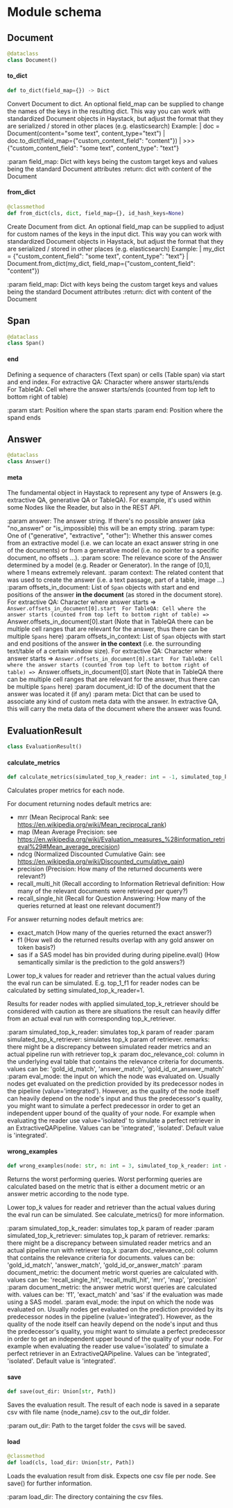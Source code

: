 <a id="schema"></a>

# Module schema

<a id="schema.Document"></a>

## Document

```python
@dataclass
class Document()
```

<a id="schema.Document.to_dict"></a>

#### to\_dict

```python
def to_dict(field_map={}) -> Dict
```

Convert Document to dict. An optional field_map can be supplied to change the names of the keys in the
resulting dict. This way you can work with standardized Document objects in Haystack, but adjust the format that
they are serialized / stored in other places (e.g. elasticsearch)
Example:
| doc = Document(content="some text", content_type="text")
| doc.to_dict(field_map={"custom_content_field": "content"})
| >>> {"custom_content_field": "some text", content_type": "text"}

:param field_map: Dict with keys being the custom target keys and values being the standard Document attributes
:return: dict with content of the Document

<a id="schema.Document.from_dict"></a>

#### from\_dict

```python
@classmethod
def from_dict(cls, dict, field_map={}, id_hash_keys=None)
```

Create Document from dict. An optional field_map can be supplied to adjust for custom names of the keys in the
input dict. This way you can work with standardized Document objects in Haystack, but adjust the format that
they are serialized / stored in other places (e.g. elasticsearch)
Example:
| my_dict = {"custom_content_field": "some text", content_type": "text"}
| Document.from_dict(my_dict, field_map={"custom_content_field": "content"})

:param field_map: Dict with keys being the custom target keys and values being the standard Document attributes
:return: dict with content of the Document

<a id="schema.Span"></a>

## Span

```python
@dataclass
class Span()
```

<a id="schema.Span.end"></a>

#### end

Defining a sequence of characters (Text span) or cells (Table span) via start and end index. 
For extractive QA: Character where answer starts/ends  
For TableQA: Cell where the answer starts/ends (counted from top left to bottom right of table)

:param start: Position where the span starts
:param end:  Position where the spand ends

<a id="schema.Answer"></a>

## Answer

```python
@dataclass
class Answer()
```

<a id="schema.Answer.meta"></a>

#### meta

The fundamental object in Haystack to represent any type of Answers (e.g. extractive QA, generative QA or TableQA).
For example, it's used within some Nodes like the Reader, but also in the REST API.

:param answer: The answer string. If there's no possible answer (aka "no_answer" or "is_impossible) this will be an empty string.
:param type: One of ("generative", "extractive", "other"): Whether this answer comes from an extractive model 
             (i.e. we can locate an exact answer string in one of the documents) or from a generative model 
             (i.e. no pointer to a specific document, no offsets ...). 
:param score: The relevance score of the Answer determined by a model (e.g. Reader or Generator).
              In the range of [0,1], where 1 means extremely relevant.
:param context: The related content that was used to create the answer (i.e. a text passage, part of a table, image ...)
:param offsets_in_document: List of `Span` objects with start and end positions of the answer **in the
                            document** (as stored in the document store).
                            For extractive QA: Character where answer starts => `Answer.offsets_in_document[0].start 
                            For TableQA: Cell where the answer starts (counted from top left to bottom right of table) => `Answer.offsets_in_document[0].start
                            (Note that in TableQA there can be multiple cell ranges that are relevant for the answer, thus there can be multiple `Spans` here) 
:param offsets_in_context: List of `Span` objects with start and end positions of the answer **in the
                            context** (i.e. the surrounding text/table of a certain window size).
                            For extractive QA: Character where answer starts => `Answer.offsets_in_document[0].start 
                            For TableQA: Cell where the answer starts (counted from top left to bottom right of table) => `Answer.offsets_in_document[0].start
                            (Note that in TableQA there can be multiple cell ranges that are relevant for the answer, thus there can be multiple `Spans` here) 
:param document_id: ID of the document that the answer was located it (if any)
:param meta: Dict that can be used to associate any kind of custom meta data with the answer. 
             In extractive QA, this will carry the meta data of the document where the answer was found.

<a id="schema.EvaluationResult"></a>

## EvaluationResult

```python
class EvaluationResult()
```

<a id="schema.EvaluationResult.calculate_metrics"></a>

#### calculate\_metrics

```python
def calculate_metrics(simulated_top_k_reader: int = -1, simulated_top_k_retriever: int = -1, doc_relevance_col: str = "gold_id_match", eval_mode: str = "integrated") -> Dict[str, Dict[str, float]]
```

Calculates proper metrics for each node.

For document returning nodes default metrics are: 
- mrr (Mean Reciprocal Rank: see https://en.wikipedia.org/wiki/Mean_reciprocal_rank)
- map (Mean Average Precision: see https://en.wikipedia.org/wiki/Evaluation_measures_%28information_retrieval%29#Mean_average_precision)
- ndcg (Normalized Discounted Cumulative Gain: see https://en.wikipedia.org/wiki/Discounted_cumulative_gain)
- precision (Precision: How many of the returned documents were relevant?)
- recall_multi_hit (Recall according to Information Retrieval definition: How many of the relevant documents were retrieved per query?)
- recall_single_hit (Recall for Question Answering: How many of the queries returned at least one relevant document?)

For answer returning nodes default metrics are:
- exact_match (How many of the queries returned the exact answer?)
- f1 (How well do the returned results overlap with any gold answer on token basis?)
- sas if a SAS model has bin provided during during pipeline.eval() (How semantically similar is the prediction to the gold answers?)

Lower top_k values for reader and retriever than the actual values during the eval run can be simulated.
E.g. top_1_f1 for reader nodes can be calculated by setting simulated_top_k_reader=1.

Results for reader nodes with applied simulated_top_k_retriever should be considered with caution 
as there are situations the result can heavily differ from an actual eval run with corresponding top_k_retriever.

:param simulated_top_k_reader: simulates top_k param of reader
:param simulated_top_k_retriever: simulates top_k param of retriever.
    remarks: there might be a discrepancy between simulated reader metrics and an actual pipeline run with retriever top_k
:param doc_relevance_col: column in the underlying eval table that contains the relevance criteria for documents.
    values can be: 'gold_id_match', 'answer_match', 'gold_id_or_answer_match'
:param eval_mode: the input on which the node was evaluated on.
    Usually nodes get evaluated on the prediction provided by its predecessor nodes in the pipeline (value='integrated').
    However, as the quality of the node itself can heavily depend on the node's input and thus the predecessor's quality,
    you might want to simulate a perfect predecessor in order to get an independent upper bound of the quality of your node.
    For example when evaluating the reader use value='isolated' to simulate a perfect retriever in an ExtractiveQAPipeline.
    Values can be 'integrated', 'isolated'.
    Default value is 'integrated'.

<a id="schema.EvaluationResult.wrong_examples"></a>

#### wrong\_examples

```python
def wrong_examples(node: str, n: int = 3, simulated_top_k_reader: int = -1, simulated_top_k_retriever: int = -1, doc_relevance_col: str = "gold_id_match", document_metric: str = "recall_single_hit", answer_metric: str = "f1", eval_mode: str = "integrated") -> List[Dict]
```

Returns the worst performing queries. 
Worst performing queries are calculated based on the metric 
that is either a document metric or an answer metric according to the node type.

Lower top_k values for reader and retriever than the actual values during the eval run can be simulated.
See calculate_metrics() for more information. 

:param simulated_top_k_reader: simulates top_k param of reader
:param simulated_top_k_retriever: simulates top_k param of retriever.
    remarks: there might be a discrepancy between simulated reader metrics and an actual pipeline run with retriever top_k
:param doc_relevance_col: column that contains the relevance criteria for documents.
    values can be: 'gold_id_match', 'answer_match', 'gold_id_or_answer_match'
:param document_metric: the document metric worst queries are calculated with.
    values can be: 'recall_single_hit', 'recall_multi_hit', 'mrr', 'map', 'precision'
:param document_metric: the answer metric worst queries are calculated with.
    values can be: 'f1', 'exact_match' and 'sas' if the evaluation was made using a SAS model.
:param eval_mode: the input on which the node was evaluated on.
    Usually nodes get evaluated on the prediction provided by its predecessor nodes in the pipeline (value='integrated').
    However, as the quality of the node itself can heavily depend on the node's input and thus the predecessor's quality,
    you might want to simulate a perfect predecessor in order to get an independent upper bound of the quality of your node.
    For example when evaluating the reader use value='isolated' to simulate a perfect retriever in an ExtractiveQAPipeline.
    Values can be 'integrated', 'isolated'. 
    Default value is 'integrated'.

<a id="schema.EvaluationResult.save"></a>

#### save

```python
def save(out_dir: Union[str, Path])
```

Saves the evaluation result. 
The result of each node is saved in a separate csv with file name {node_name}.csv to the out_dir folder.

:param out_dir: Path to the target folder the csvs will be saved.

<a id="schema.EvaluationResult.load"></a>

#### load

```python
@classmethod
def load(cls, load_dir: Union[str, Path])
```

Loads the evaluation result from disk. Expects one csv file per node. See save() for further information.

:param load_dir: The directory containing the csv files.


